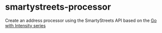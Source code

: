# smartystreets-processor
Create an address processor using the SmartyStreets API based on the [Go with Intensity series](https://cleancoders.com/videos?series=go_with_intensity)

